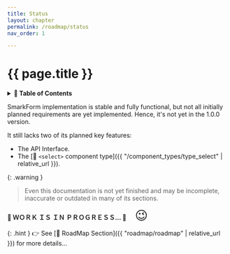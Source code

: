 ```yaml
---
title: Status
layout: chapter
permalink: /roadmap/status
nav_order: 1

---
```


# {{ page.title }}

<details>
<summary>
<strong>📖 Table of Contents</strong>
</summary>

  {{ "
<!-- vim-markdown-toc GitLab -->

<!-- vim-markdown-toc -->
       " | markdownify }}

</details>


SmarkForm implementation is stable and fully functional, but not all initially
planned requirements are yet implemented. Hence, it's not yet in the 1.0.0
version.

It still lacks two of its planned key features:

  * The API Interface.
  * The [🔗 `<select>` component type]({{ "/component_types/type_select" |
    relative_url }}).

{: .warning }
> Even this documentation is not yet finished and may be incomplete, inaccurate
> or outdated in many of its sections.

**🚧  ＷＯＲＫ  ＩＳ  ＩＮ  ＰＲＯＧＲＥＳＳ...  🚧**  <big style="font-size: 2em;">&nbsp;&nbsp;😉</big>


{: .hint }
👉  See [🔗 RoadMap Section]({{ "roadmap/roadmap" | relative_url }}) for more details...
